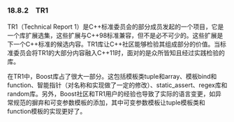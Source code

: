 ### 18.8.2　TR1

TR1（Technical Report 1）是C++标准委员会的部分成员发起的一个项目，它是一个库扩展选集，这些扩展与C++98标准兼容，但不是必不可少的。这些扩展是下一个C++标准的候选内容。TR1库让C++社区能够检验其组成部分的价值。当标准委员会将TR1的大部分内容融入C++11时，面对的是众所皆知且经过实践检验的库。

在TR1中，Boost库占了很大一部分。这包括模板类tuple和array、模板bind和function、智能指针（对名称和实现做了一定的修改）、static_assert、regex库和random库。另外，Boost社区和TR1用户的经验也导致了实际的语言变更，如异常规范的摒弃和可变参数模板的添加，其中可变参数模板让tuple模板类和function模板的实现更好了。

